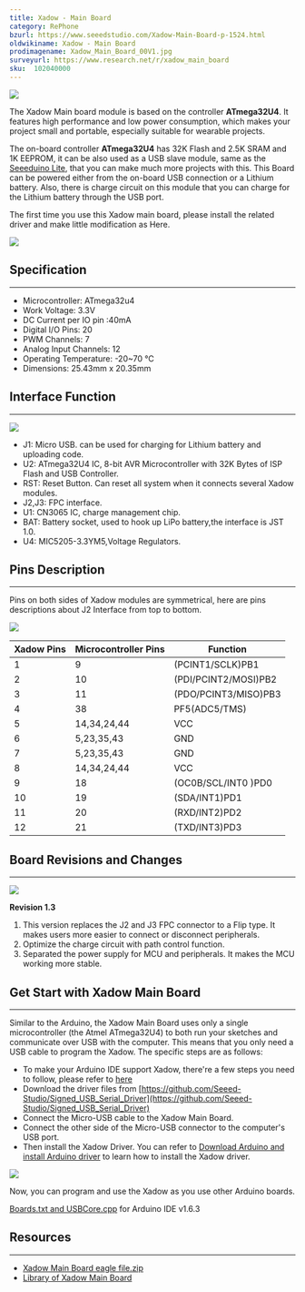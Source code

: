 ```yaml
---
title: Xadow - Main Board
category: RePhone
bzurl: https://www.seeedstudio.com/Xadow-Main-Board-p-1524.html
oldwikiname: Xadow - Main Board
prodimagename: Xadow_Main_Board_00V1.jpg
surveyurl: https://www.research.net/r/xadow_main_board
sku:  102040000
---
```


![](https://github.com/SeeedDocument/Xadow_Main_Board/raw/master/img/Xadow_Main_Board_00V1.jpg)

The Xadow Main board module is based on the controller **ATmega32U4**. It features high performance and low power consumption, which makes your project small and portable, especially suitable for wearable projects.

The on-board controller **ATmega32U4** has 32K Flash and 2.5K SRAM and 1K EEPROM, it can be also used as a USB slave module, same as the [Seeeduino Lite](https://www.seeedstudio.com/seeeduino-lite-p-1487.html?cPath=6_7), that you can make much more projects with this. This Board can be powered either from the on-board USB connection or a Lithium battery. Also, there is charge circuit on this module that you can charge for the Lithium battery through the USB port.

The first time you use this Xadow main board, please install the related driver and make little modification as Here.

[![](https://github.com/SeeedDocument/Seeed-WiKi/raw/master/docs/images/300px-Get_One_Now_Banner-ragular.png)](https://www.seeedstudio.com/Xadow-Main-Board-p-1524.html)

## Specification
---
- Microcontroller: ATmega32u4
- Work Voltage: 3.3V
- DC Current per IO pin :40mA
- Digital I/O Pins: 20
- PWM Channels: 7
- Analog Input Channels: 12
- Operating Temperature: -20~70 ℃
- Dimensions: 25.43mm x 20.35mm


## Interface Function
---
![](https://github.com/SeeedDocument/Xadow_Main_Board/raw/master/img/XadowMainBoardScreen.jpg)

- J1: Micro USB. can be used for charging for Lithium battery and uploading code.
- U2: ATmega32U4 IC, 8-bit AVR Microcontroller with 32K Bytes of ISP Flash and USB Controller.
- RST: Reset Button. Can reset all system when it connects several Xadow modules.
- J2,J3: FPC interface.
- U1: CN3065 IC, charge management chip.
- BAT: Battery socket, used to hook up LiPo battery,the interface is JST 1.0.
- U4: MIC5205-3.3YM5,Voltage Regulators.

## Pins Description
---
Pins on both sides of Xadow modules are symmetrical, here are pins descriptions about J2 Interface from top to bottom.

![](https://github.com/SeeedDocument/Xadow_Main_Board/raw/master/img/Xadow_Pins.jpg)

|Xadow Pins	|Microcontroller Pins	|Function|
|---|---|---|
|1|	9	|(PCINT1/SCLK)PB1|
|2|	10	|(PDI/PCINT2/MOSI)PB2|
|3|	11	|(PDO/PCINT3/MISO)PB3|
|4|	38	|PF5(ADC5/TMS)|
|5|	14,34,24,44	|VCC|
|6|	5,23,35,43	|GND|
|7|	5,23,35,43	|GND|
|8|	14,34,24,44	|VCC|
|9|	18	|(OC0B/SCL/INT0 )PD0|
|10|	19	|(SDA/INT1)PD1|
|11|	20	|(RXD/INT2)PD2|
|12|	21	|(TXD/INT3)PD3|

## Board Revisions and Changes
---
![](https://github.com/SeeedDocument/Xadow_Main_Board/raw/master/img/Xadow_-_Main_board_v1.3.JPG)

**Revision 1.3**
1. This version replaces the J2 and J3 FPC connector to a Flip type. It makes users more easier to connect or disconnect peripherals.
2. Optimize the charge circuit with path control function.
3. Separated the power supply for MCU and peripherals. It makes the MCU working more stable.

## Get Start with Xadow Main Board
---
Similar to the Arduino, the Xadow Main Board uses only a single microcontroller (the Atmel ATmega32U4) to both run your sketches and communicate over USB with the computer. This means that you only need a USB cable to program the Xadow. The specific steps are as follows:
- To make your Arduino IDE support Xadow, there're a few steps you need to follow, please refer to [here](http://wiki.seeedstudio.com/wiki/Support_Seeed_Product_in_Arduino_IDE)
- Download the driver files from [https://github.com/Seeed-Studio/Signed_USB_Serial_Driver](https://github.com/Seeed-Studio/Signed_USB_Serial_Driver)
- Connect the Micro-USB cable to the Xadow Main Board.
- Connect the other side of the Micro-USB connector to the computer's USB port.
- Then install the Xadow Driver. You can refer to [Download Arduino and install Arduino driver](http://wiki.seeedstudio.com/wiki/Download_Arduino_and_install_Arduino_driver) to learn how to install the Xadow driver.

![](https://github.com/SeeedDocument/Xadow_Main_Board/raw/master/img/Xadow_Main_Board_Driver_step4.jpg)

 Now, you can program and use the Xadow as you use other Arduino boards.

[Boards.txt and USBCore.cpp](https://github.com/freespace/Files_For_Seeed_Main_Board) for Arduino IDE v1.6.3


## Resources
---
- [Xadow Main Board eagle file.zip](https://github.com/SeeedDocument/Xadow_Main_Board/raw/master/res/Xadow_Main_Board.zip)
- [Library of Xadow Main Board](https://github.com/Seeed-Studio/Xadow_MainBoard)
